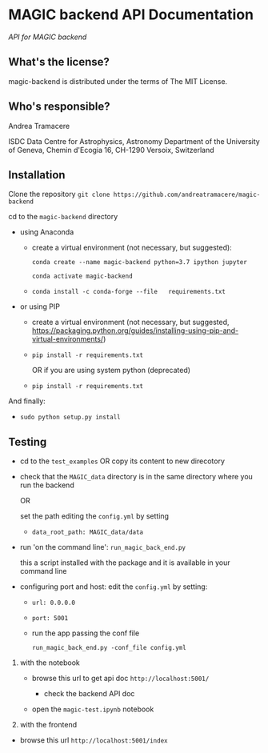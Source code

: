 MAGIC backend API Documentation
==========================================
*API for MAGIC backend*

What's the license?
-------------------

magic-backend is distributed under the terms of The MIT License.

Who's responsible?
-------------------
Andrea Tramacere

ISDC Data Centre for Astrophysics, Astronomy Department of the University of Geneva, Chemin d'Ecogia 16, CH-1290 Versoix, Switzerland


Installation
------------
Clone the repository `git clone https://github.com/andreatramacere/magic-backend`

cd to the `magic-backend` directory 

* using Anaconda
     * create a virtual environment (not necessary, but suggested): 
 
       `conda create --name magic-backend python=3.7 ipython jupyter`
    
       `conda activate magic-backend`

     * `conda install -c conda-forge --file   requirements.txt`
    
* or using PIP
     * create a virtual environment (not necessary, but suggested, https://packaging.python.org/guides/installing-using-pip-and-virtual-environments/)
      
     * `pip install -r requirements.txt`
     
       OR if you are using system python (deprecated)
     
     * `pip install -r requirements.txt`

And finally:

* `sudo python setup.py install`

Testing 
------- 

-  cd to the `test_examples` OR copy its content to new direcotory  

-  check that the `MAGIC_data` directory is in the same directory where you run the backend 
   
   OR
   
   set the path editing the `config.yml` by setting
    - `data_root_path: MAGIC_data/data`
    

-  run 'on the command line': `run_magic_back_end.py`

   this a script installed with the package and it is available in your command line
   
- configuring port and host: edit the `config.yml` by setting:
    - `url: 0.0.0.0`
    - `port: 5001`
    - run the app passing the conf file 
    
      `run_magic_back_end.py -conf_file config.yml`
        
1) with the notebook
    
    * browse this url to get api doc `http://localhost:5001/`
        * check the backend API doc
    
    * open the `magic-test.ipynb` notebook
    
2) with the frontend

  * browse this url `http://localhost:5001/index`
   
